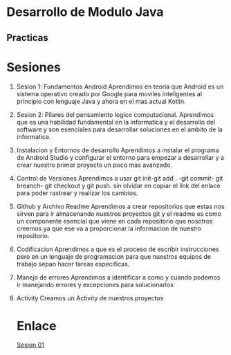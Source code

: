 # Desarrollo de Modulo Java
## Practicas 

# Sesiones 
1. Sesion 1: Fundamentos Android
   Aprendimos en teoria que Android es un sistema operativo creado por Google para moviles inteligentes al principio con lenguaje Java y ahora en el mas actual Kotlin.
2. Sesion 2: Pilares del pensamiento logico computacional.
   Aprendimos que es una habilidad fundamental en la informatica y el desarrollo del software y son esenciales para desarrollar soluciones en el ambito de la informatica.
3. Instalacion y Entornos de desarrollo
   Aprendimos a instalar el programa de Android Studio y configurar el entorno para empezar a desarrollar y a crear nuestro primer proyecto un poco mas avanzado.
4. Control de Versiones
   Aprendimos a usar git init-git add . -git commit- git breanch- git checkout y git push. sin olvidar en copiar el link del enlace para poder rastrear y realizar los cambios.
5. Github y Archivo Readme
   Aprendimos a crear repositorios que estas nos sirven para ir almacenando nuestros proyectos git y el readme es como un componente esencial que viene en cada repositorio que nosotros creemos ya que ese va a proporcionar la informacion de nuestro repositorio.
6. Codificacion
   Aprendimos a que es el proceso de escribir instrucciones pero en un lenguaje de programacion para que nuestros equipos de trabajo sepan hacer tareas especificas.
7. Manejo de errores
   Aprendimos a identificar a como y cuando podemos ir manejando errores y excepciones para solucionarlos
8. Activity
   Creamos un Activity de nuestros proyectos

   # Enlace 
   [Sesion 01](/app/src/main/java/com/example/practicas/practica001) 
